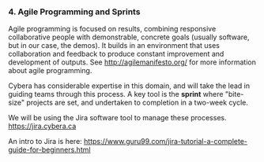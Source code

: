 ### 4. Agile Programming and Sprints

Agile programming is focused on results, combining responsive collaborative people with demonstrable, concrete goals (usually software, but in our case, the demos). It builds in an environment that uses collaboration and feedback to produce constant improvement and development of outputs. See <http://agilemanifesto.org/> for more information about agile programming. 

Cybera has considerable expertise in this domain, and will take the lead in guiding teams through this process. A key tool is the **sprint** where "bite-size" projects are set, and undertaken to completion in a two-week cycle.

We will be using the Jira software tool to manage these processes. <https://jira.cybera.ca>

An intro to Jira is here: <https://www.guru99.com/jira-tutorial-a-complete-guide-for-beginners.html>

